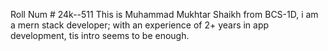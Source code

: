 Roll Num # 24k--511
This is Muhammad Mukhtar Shaikh from BCS-1D, i am a mern stack developer; with an experience of 2+ years in app development,
 tis intro seems to be enough.